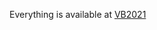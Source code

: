 Everything is available at [VB2021](https://vblocalhost.com/conference/presentations/reverse-android-malware-like-a-jedi-master/)

